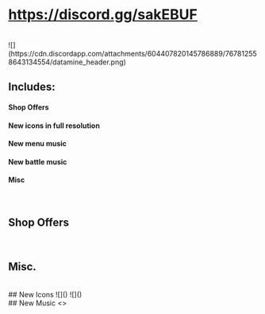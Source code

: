 
# <https://discord.gg/sakEBUF>
<br>
![](https://cdn.discordapp.com/attachments/604407820145786889/767812558643134554/datamine_header.png)

<br>

## Includes:
[\\]: <> (#### New secret mechanic)
#### Shop Offers
[\\]: <> (#### Datamined brawler)
#### New icons in full resolution
#### New menu music
#### New battle music
#### Misc

<br>

## Shop Offers
![]()
![]()
![]()
![]()
![]()
![]()
## Misc.


<br>
## New Icons
![]()
![]()

<br>
## New Music
<>
